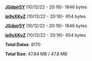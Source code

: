 [**JGdpir5Y**](/data/JGdpir5Y.txt) (10/12/22 - 20:16)- 1846 bytes

[**ip9sXKvZ**](/data/ip9sXKvZ.txt) (10/12/22 - 20:16)- 654 bytes

[**JGdpir5Y**](/data/JGdpir5Y.txt) (10/12/22 - 20:16)- 1846 bytes

[**ip9sXKvZ**](/data/ip9sXKvZ.txt) (10/12/22 - 20:16)- 654 bytes

**Total Datas**: 8170

**Total Size**: 47.84 MB / 47.8 MB